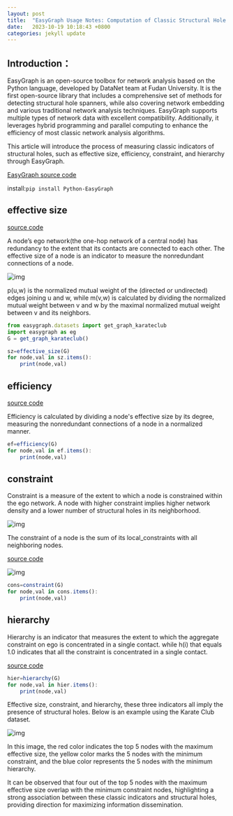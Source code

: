 ```yaml
---
layout: post
title:  "EasyGraph Usage Notes: Computation of Classic Structural Hole Indicators"
date:   2023-10-19 10:18:43 +0800
categories: jekyll update
---
```

## Introduction：
EasyGraph is an open-source toolbox for network analysis based on the Python language, developed by DataNet team at Fudan University. It is the first open-source library that includes a comprehensive set of methods for detecting structural hole spanners, while also covering network embedding and various traditional network analysis techniques. EasyGraph supports multiple types of network data with excellent compatibility. Additionally, it leverages hybrid programming and parallel computing to enhance the efficiency of most classic network analysis algorithms.



This article will introduce the process of measuring classic indicators of structural holes, such as effective size, efficiency, constraint, and hierarchy through EasyGraph.

[EasyGraph source code](https://github.com/easy-graph/Easy-Graph)

install:```pip install Python-EasyGraph```

## effective size

[source code](https://github.com/easy-graph/Easy-Graph/blob/60f1152bb195d0bbe4fa39e4e8f24f861bbc7146/easygraph/functions/structural_holes/evaluation.py#L85)

A node’s ego network(the one-hop network of a central node) has redundancy to the extent that its contacts are connected to each other. The effective size of a node is an indicator to measure the nonredundant
connections of a node.

![img](https://cdn-images-1.medium.com/max/800/1*YWG2j4f22wmdchKCVrwD_g.png)

 p(u,w) is the normalized mutual weight of the (directed or undirected) edges
joining u and w, while m(v,w) is calculated by dividing the normalized mutual weight between v and w by the maximal normalized mutual weight between v and its neighbors.

```javascript
from easygraph.datasets import get_graph_karateclub
import easygraph as eg
G = get_graph_karateclub()
```
```javascript
sz=effective_size(G)
for node,val in sz.items():
	print(node,val)
```
## efficiency

[source code](https://github.com/easy-graph/Easy-Graph/blob/60f1152bb195d0bbe4fa39e4e8f24f861bbc7146/easygraph/functions/structural_holes/evaluation.py#L176)

Efficiency is calculated by dividing a node's effective size by its degree, measuring the nonredundant connections of a node in a normalized manner.

```javascript
ef=efficiency(G)
for node,val in ef.items():
	print(node,val)
```
## constraint

Constraint is a measure of the extent to which a node is constrained within the ego network. A node with higher constraint implies higher network density and a lower number of structural holes in its neighborhood.

![img](https://cdn-images-1.medium.com/max/800/1*2cjGh62aKoRIphR2wQiClQ.png)

The constraint of a node is the sum of its local_constraints with all neighboring nodes.

[source code](https://github.com/easy-graph/Easy-Graph/blob/60f1152bb195d0bbe4fa39e4e8f24f861bbc7146/easygraph/functions/structural_holes/evaluation.py#L220)

![img](https://cdn-images-1.medium.com/max/800/1*IViRt1b0AhdCO8IrXMMQWA.png)

```javascript
cons=constraint(G)
for node,val in cons.items():
	print(node,val)
```
## hierarchy

Hierarchy is an indicator that measures the extent to which the aggregate constraint on ego is concentrated in a single contact. while h(i) that equals 1.0 indicates that all the constraint is concentrated in a single contact.

[source code](https://github.com/easy-graph/Easy-Graph/blob/8f85a16ae374a8bddf70567321337dab603a65b9/easygraph/functions/structural_holes/evaluation.py#L337)

```javascript
hier=hierarchy(G)
for node,val in hier.items():
	print(node,val)
```
Effective size, constraint, and hierarchy, these three indicators all imply the presence of structural holes. Below is an example using the Karate Club dataset.

![img](https://cdn-images-1.medium.com/max/800/0*n6olVLNYSH48Ti5x.png)

In this image, the red color indicates the top 5 nodes with the maximum effective size, the yellow color marks the 5 nodes with the minimum constraint, and the blue color represents the 5 nodes with the minimum hierarchy.

 It can be observed that four out of the top 5 nodes with the maximum effective size overlap with the minimum constraint nodes, highlighting a strong association between these classic indicators and structural holes, providing direction for maximizing information dissemination.